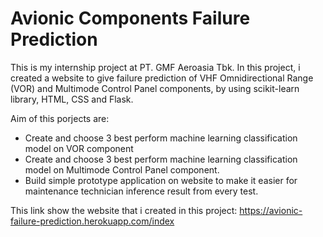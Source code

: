 # Avionic Components Failure Prediction

This is my internship project at PT. GMF Aeroasia Tbk. In this project, i created a website to give failure prediction of VHF Omnidirectional Range (VOR) and Multimode Control Panel components, by using scikit-learn library, HTML, CSS and Flask. 

Aim of this porjects are: 
* Create and choose 3 best perform machine learning classification model on VOR component
* Create and choose 3 best perform machine learning classification model on Multimode Control Panel component. 
* Build simple prototype application on website to make it easier for maintenance technician inference result from every test.

This link show the website that i created in this project: 
https://avionic-failure-prediction.herokuapp.com/index
